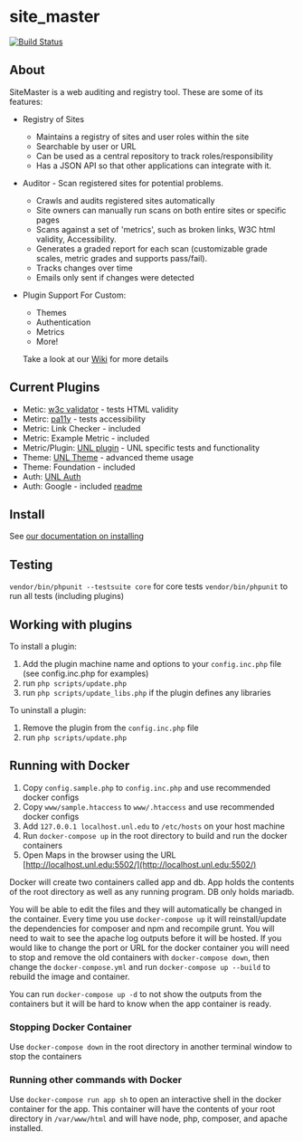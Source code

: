 site_master
===========

[![Build Status](https://travis-ci.org/UNLSiteMaster/site_master.svg?branch=master)](https://travis-ci.org/UNLSiteMaster/site_master)

About
-----
SiteMaster is a web auditing and registry tool.  These are some of its features:
* Registry of Sites
  * Maintains a registry of sites and user roles within the site
  * Searchable by user or URL
  * Can be used as a central repository to track roles/responsibility
  * Has a JSON API so that other applications can integrate with it.
* Auditor - Scan registered sites for potential problems.
  * Crawls and audits registered sites automatically
  * Site owners can manually run scans on both entire sites or specific pages
  * Scans against a set of 'metrics', such as broken links, W3C html validity, Accessibility.
  * Generates a graded report for each scan (customizable grade scales, metric grades and supports pass/fail).
  * Tracks changes over time
  * Emails only sent if changes were detected
* Plugin Support For Custom:
  * Themes
  * Authentication
  * Metrics
  * More!
  
  Take a look at our [Wiki](https://github.com/UNLSiteMaster/site_master/wiki/Installing-SiteMaster---demo-testing-site) for more details

Current Plugins
---------------
* Metic: [w3c validator](https://github.com/UNLSiteMaster/metric_w3c_html) - tests HTML validity
* Metirc: [pa11y](https://github.com/UNLSiteMaster/metric_pa11y) - tests accessibility
* Metric: Link Checker - included
* Metric: Example Metric - included
* Metric/Plugin: [UNL plugin](https://github.com/unl/sitemaster_plugin_unl) - UNL specific tests and functionality
* Theme: [UNL Theme](https://github.com/unl/sitemaster_theme_unl) - advanced theme usage
* Theme: Foundation - included
* Auth: [UNL Auth](https://github.com/unl/sitemaster_plugin_auth_unl)
* Auth: Google - included [readme](https://github.com/UNLSiteMaster/site_master/tree/master/plugins/auth_google)


## Install
See [our documentation on installing](https://github.com/UNLSiteMaster/site_master/wiki/Manual-Install-Process)

## Testing

`vendor/bin/phpunit --testsuite core` for core tests
`vendor/bin/phpunit` to run all tests (including plugins)

## Working with plugins

To install a plugin:

1. Add the plugin machine name and options to your `config.inc.php` file (see config.inc.php for examples)
2. run `php scripts/update.php`
3. run `php scripts/update_libs.php` if the plugin defines any libraries

To uninstall a plugin:

1. Remove the plugin from the `config.inc.php` file
2. run `php scripts/update.php`

## Running with Docker

1. Copy `config.sample.php` to `config.inc.php` and use recommended docker configs
2. Copy `www/sample.htaccess` to `www/.htaccess` and use recommended docker configs
3. Add `127.0.0.1 localhost.unl.edu` to `/etc/hosts` on your host machine
3. Run `docker-compose up` in the root directory to build and run the docker containers
4. Open Maps in the browser using the URL [http://localhost.unl.edu:5502/](http://localhost.unl.edu:5502/)

Docker will create two containers called app and db. App holds the contents of the root directory as well as any running program. DB only holds mariadb. 

You will be able to edit the files and they will automatically be changed in the container. Every time you use `docker-compose up` it will reinstall/update the
dependencies for composer and npm and recompile grunt. You will need to wait to see the apache log outputs before it will be hosted. If you would like to change the port or URL for the docker container you will need to stop and remove the old containers with `docker-compose down`, then change the `docker-compose.yml` and run `docker-compose up --build` to rebuild the image and container.

You can run `docker-compose up -d` to not show the outputs from the containers but it will be hard to know when the app container is ready.

### Stopping Docker Container

Use `docker-compose down` in the root directory in another terminal window to stop the containers

### Running other commands with Docker

Use `docker-compose run app sh` to open an interactive shell in the docker container for the app. This container will have the contents of your root directory in `/var/www/html` and will have node, php, composer, and apache installed. 
